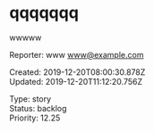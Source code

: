 # qqqqqqq

wwwww

Reporter: www <www@example.com>  

Created: 2019-12-20T08:00:30.878Z  
Updated: 2019-12-20T11:12:20.756Z

Type: story  
Status: backlog  
Priority: 12.25
